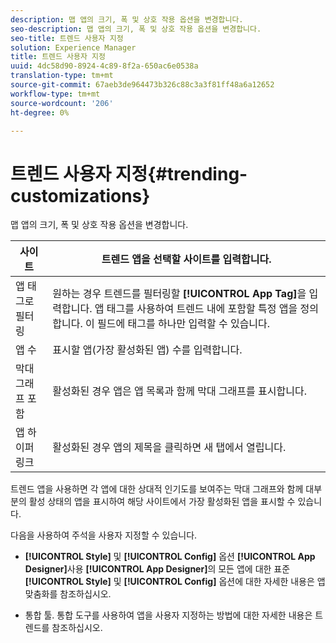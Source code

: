 ```yaml
---
description: 맵 앱의 크기, 폭 및 상호 작용 옵션을 변경합니다.
seo-description: 맵 앱의 크기, 폭 및 상호 작용 옵션을 변경합니다.
seo-title: 트렌드 사용자 지정
solution: Experience Manager
title: 트렌드 사용자 지정
uuid: 4dc58d90-8924-4c89-8f2a-650ac6e0538a
translation-type: tm+mt
source-git-commit: 67aeb3de964473b326c88c3a3f81ff48a6a12652
workflow-type: tm+mt
source-wordcount: '206'
ht-degree: 0%

---
```



# 트렌드 사용자 지정{#trending-customizations}

맵 앱의 크기, 폭 및 상호 작용 옵션을 변경합니다.

| 사이트 | 트렌드 앱을 선택할 사이트를 입력합니다. |
|---|---|
| 앱 태그로 필터링 | 원하는 경우 트렌드를 필터링할 **[!UICONTROL App Tag]**&#x200B;을 입력합니다. 앱 태그를 사용하여 트렌드 내에 포함할 특정 앱을 정의합니다. 이 필드에 태그를 하나만 입력할 수 있습니다. |
| 앱 수 | 표시할 앱(가장 활성화된 앱) 수를 입력합니다. |
| 막대 그래프 포함 | 활성화된 경우 앱은 앱 목록과 함께 막대 그래프를 표시합니다. |
| 앱 하이퍼링크 | 활성화된 경우 앱의 제목을 클릭하면 새 탭에서 열립니다. |

트렌드 앱을 사용하면 각 앱에 대한 상대적 인기도를 보여주는 막대 그래프와 함께 대부분의 활성 상태의 앱을 표시하여 해당 사이트에서 가장 활성화된 앱을 표시할 수 있습니다.

다음을 사용하여 주석을 사용자 지정할 수 있습니다.

* **[!UICONTROL Style]** 및  **[!UICONTROL Config]** 옵션  **[!UICONTROL App Designer]**&#x200B;사용 **[!UICONTROL App Designer]**&#x200B;의 모든 앱에 대한 표준 **[!UICONTROL Style]** 및 **[!UICONTROL Config]** 옵션에 대한 자세한 내용은 앱 맞춤화를 참조하십시오.

* 통합 툴. 통합 도구를 사용하여 앱을 사용자 지정하는 방법에 대한 자세한 내용은 트렌드를 참조하십시오.

